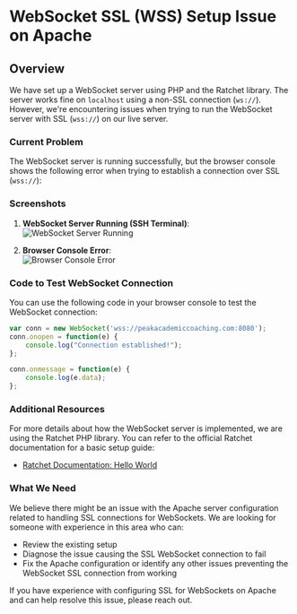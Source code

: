 
# WebSocket SSL (WSS) Setup Issue on Apache

## Overview

We have set up a WebSocket server using PHP and the Ratchet library. The server works fine on `localhost` using a non-SSL connection (`ws://`). However, we're encountering issues when trying to run the WebSocket server with SSL (`wss://`) on our live server.

### Current Problem

The WebSocket server is running successfully, but the browser console shows the following error when trying to establish a connection over SSL (`wss://`):


### Screenshots

1. **WebSocket Server Running (SSH Terminal)**:  
   ![WebSocket Server Running](https://github.com/user-attachments/assets/1b8b021c-d983-4a91-9134-aeed5aee837d)

2. **Browser Console Error**:  
   ![Browser Console Error](https://github.com/user-attachments/assets/d1069cc1-b231-4840-95a7-16ee5815e0d4)


### Code to Test WebSocket Connection

You can use the following code in your browser console to test the WebSocket connection:

```javascript
var conn = new WebSocket('wss://peakacademiccoaching.com:8080');
conn.onopen = function(e) {
    console.log("Connection established!");
};

conn.onmessage = function(e) {
    console.log(e.data);
};
```

### Additional Resources

For more details about how the WebSocket server is implemented, we are using the Ratchet PHP library. You can refer to the official Ratchet documentation for a basic setup guide:

- [Ratchet Documentation: Hello World](http://socketo.me/docs/hello-world)


### What We Need

We believe there might be an issue with the Apache server configuration related to handling SSL connections for WebSockets. We are looking for someone with experience in this area who can:

- Review the existing setup
- Diagnose the issue causing the SSL WebSocket connection to fail
- Fix the Apache configuration or identify any other issues preventing the WebSocket SSL connection from working

If you have experience with configuring SSL for WebSockets on Apache and can help resolve this issue, please reach out.

